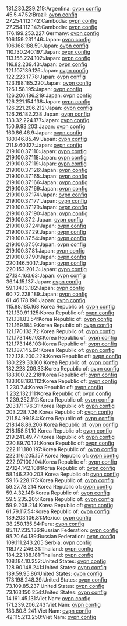 181.230.239.219:Argentina: [ovpn config](vpn/181_230_239_219.ovpn)  
45.5.47.52:Brazil: [ovpn config](vpn/45_5_47_52.ovpn)  
27.254.112.142:Cambodia: [ovpn config](vpn/27_254_112_142.ovpn)  
27.254.112.142:Cambodia: [ovpn config](vpn/27_254_112_142.ovpn)  
176.199.253.227:Germany: [ovpn config](vpn/176_199_253_227.ovpn)  
106.159.231.146:Japan: [ovpn config](vpn/106_159_231_146.ovpn)  
106.168.188.59:Japan: [ovpn config](vpn/106_168_188_59.ovpn)  
110.130.240.197:Japan: [ovpn config](vpn/110_130_240_197.ovpn)  
113.158.224.102:Japan: [ovpn config](vpn/113_158_224_102.ovpn)  
116.82.239.43:Japan: [ovpn config](vpn/116_82_239_43.ovpn)  
121.107.139.126:Japan: [ovpn config](vpn/121_107_139_126.ovpn)  
122.223.17.78:Japan: [ovpn config](vpn/122_223_17_78.ovpn)  
123.198.185.220:Japan: [ovpn config](vpn/123_198_185_220.ovpn)  
126.1.58.195:Japan: [ovpn config](vpn/126_1_58_195.ovpn)  
126.206.186.219:Japan: [ovpn config](vpn/126_206_186_219.ovpn)  
126.221.154.138:Japan: [ovpn config](vpn/126_221_154_138.ovpn)  
126.221.206.212:Japan: [ovpn config](vpn/126_221_206_212.ovpn)  
126.26.182.238:Japan: [ovpn config](vpn/126_26_182_238.ovpn)  
133.32.224.177:Japan: [ovpn config](vpn/133_32_224_177.ovpn)  
150.9.93.203:Japan: [ovpn config](vpn/150_9_93_203.ovpn)  
160.86.46.9:Japan: [ovpn config](vpn/160_86_46_9.ovpn)  
180.146.85.49:Japan: [ovpn config](vpn/180_146_85_49.ovpn)  
211.9.60.127:Japan: [ovpn config](vpn/211_9_60_127.ovpn)  
219.100.37.110:Japan: [ovpn config](vpn/219_100_37_110.ovpn)  
219.100.37.118:Japan: [ovpn config](vpn/219_100_37_118.ovpn)  
219.100.37.119:Japan: [ovpn config](vpn/219_100_37_119.ovpn)  
219.100.37.126:Japan: [ovpn config](vpn/219_100_37_126.ovpn)  
219.100.37.165:Japan: [ovpn config](vpn/219_100_37_165.ovpn)  
219.100.37.166:Japan: [ovpn config](vpn/219_100_37_166.ovpn)  
219.100.37.169:Japan: [ovpn config](vpn/219_100_37_169.ovpn)  
219.100.37.174:Japan: [ovpn config](vpn/219_100_37_174.ovpn)  
219.100.37.177:Japan: [ovpn config](vpn/219_100_37_177.ovpn)  
219.100.37.179:Japan: [ovpn config](vpn/219_100_37_179.ovpn)  
219.100.37.190:Japan: [ovpn config](vpn/219_100_37_190.ovpn)  
219.100.37.2:Japan: [ovpn config](vpn/219_100_37_2.ovpn)  
219.100.37.24:Japan: [ovpn config](vpn/219_100_37_24.ovpn)  
219.100.37.29:Japan: [ovpn config](vpn/219_100_37_29.ovpn)  
219.100.37.54:Japan: [ovpn config](vpn/219_100_37_54.ovpn)  
219.100.37.56:Japan: [ovpn config](vpn/219_100_37_56.ovpn)  
219.100.37.81:Japan: [ovpn config](vpn/219_100_37_81.ovpn)  
219.100.37.90:Japan: [ovpn config](vpn/219_100_37_90.ovpn)  
220.146.50.17:Japan: [ovpn config](vpn/220_146_50_17.ovpn)  
220.153.201.3:Japan: [ovpn config](vpn/220_153_201_3.ovpn)  
27.134.163.63:Japan: [ovpn config](vpn/27_134_163_63.ovpn)  
36.14.15.137:Japan: [ovpn config](vpn/36_14_15_137.ovpn)  
59.134.13.182:Japan: [ovpn config](vpn/59_134_13_182.ovpn)  
60.72.228.189:Japan: [ovpn config](vpn/60_72_228_189.ovpn)  
61.46.178.196:Japan: [ovpn config](vpn/61_46_178_196.ovpn)  
115.88.185.168:Korea Republic of: [ovpn config](vpn/115_88_185_168.ovpn)  
121.130.91.125:Korea Republic of: [ovpn config](vpn/121_130_91_125.ovpn)  
121.131.83.54:Korea Republic of: [ovpn config](vpn/121_131_83_54.ovpn)  
121.169.184.9:Korea Republic of: [ovpn config](vpn/121_169_184_9.ovpn)  
121.170.132.72:Korea Republic of: [ovpn config](vpn/121_170_132_72.ovpn)  
121.173.146.103:Korea Republic of: [ovpn config](vpn/121_173_146_103.ovpn)  
121.173.146.103:Korea Republic of: [ovpn config](vpn/121_173_146_103.ovpn)  
121.187.145.64:Korea Republic of: [ovpn config](vpn/121_187_145_64.ovpn)  
122.128.200.229:Korea Republic of: [ovpn config](vpn/122_128_200_229.ovpn)  
180.229.33.160:Korea Republic of: [ovpn config](vpn/180_229_33_160.ovpn)  
182.228.209.33:Korea Republic of: [ovpn config](vpn/182_228_209_33.ovpn)  
183.100.22.218:Korea Republic of: [ovpn config](vpn/183_100_22_218.ovpn)  
183.108.160.112:Korea Republic of: [ovpn config](vpn/183_108_160_112.ovpn)  
1.230.7.4:Korea Republic of: [ovpn config](vpn/1_230_7_4.ovpn)  
1.232.132.111:Korea Republic of: [ovpn config](vpn/1_232_132_111.ovpn)  
1.239.252.112:Korea Republic of: [ovpn config](vpn/1_239_252_112.ovpn)  
203.171.176.31:Korea Republic of: [ovpn config](vpn/203_171_176_31.ovpn)  
203.228.7.26:Korea Republic of: [ovpn config](vpn/203_228_7_26.ovpn)  
211.54.99.184:Korea Republic of: [ovpn config](vpn/211_54_99_184.ovpn)  
218.148.86.206:Korea Republic of: [ovpn config](vpn/218_148_86_206.ovpn)  
218.158.51.10:Korea Republic of: [ovpn config](vpn/218_158_51_10.ovpn)  
219.241.49.77:Korea Republic of: [ovpn config](vpn/219_241_49_77.ovpn)  
220.89.70.121:Korea Republic of: [ovpn config](vpn/220_89_70_121.ovpn)  
222.111.180.197:Korea Republic of: [ovpn config](vpn/222_111_180_197.ovpn)  
222.116.205.157:Korea Republic of: [ovpn config](vpn/222_116_205_157.ovpn)  
222.97.100.104:Korea Republic of: [ovpn config](vpn/222_97_100_104.ovpn)  
27.124.142.108:Korea Republic of: [ovpn config](vpn/27_124_142_108.ovpn)  
58.146.220.203:Korea Republic of: [ovpn config](vpn/58_146_220_203.ovpn)  
59.16.228.175:Korea Republic of: [ovpn config](vpn/59_16_228_175.ovpn)  
59.27.78.214:Korea Republic of: [ovpn config](vpn/59_27_78_214.ovpn)  
59.4.32.148:Korea Republic of: [ovpn config](vpn/59_4_32_148.ovpn)  
59.5.235.205:Korea Republic of: [ovpn config](vpn/59_5_235_205.ovpn)  
59.9.208.214:Korea Republic of: [ovpn config](vpn/59_9_208_214.ovpn)  
61.79.117.54:Korea Republic of: [ovpn config](vpn/61_79_117_54.ovpn)  
189.203.106.81:Mexico: [ovpn config](vpn/189_203_106_81.ovpn)  
38.250.135.84:Peru: [ovpn config](vpn/38_250_135_84.ovpn)  
85.117.235.136:Russian Federation: [ovpn config](vpn/85_117_235_136.ovpn)  
95.70.64.139:Russian Federation: [ovpn config](vpn/95_70_64_139.ovpn)  
109.111.243.205:Serbia: [ovpn config](vpn/109_111_243_205.ovpn)  
118.172.246.31:Thailand: [ovpn config](vpn/118_172_246_31.ovpn)  
184.22.188.181:Thailand: [ovpn config](vpn/184_22_188_181.ovpn)  
108.184.10.252:United States: [ovpn config](vpn/108_184_10_252.ovpn)  
128.90.148.241:United States: [ovpn config](vpn/128_90_148_241.ovpn)  
139.59.95.86:United States: [ovpn config](vpn/139_59_95_86.ovpn)  
173.198.248.39:United States: [ovpn config](vpn/173_198_248_39.ovpn)  
73.109.85.237:United States: [ovpn config](vpn/73_109_85_237.ovpn)  
73.163.150.254:United States: [ovpn config](vpn/73_163_150_254.ovpn)  
14.161.45.131:Viet Nam: [ovpn config](vpn/14_161_45_131.ovpn)  
171.239.206.243:Viet Nam: [ovpn config](vpn/171_239_206_243.ovpn)  
183.80.8.241:Viet Nam: [ovpn config](vpn/183_80_8_241.ovpn)  
42.115.213.250:Viet Nam: [ovpn config](vpn/42_115_213_250.ovpn)  
